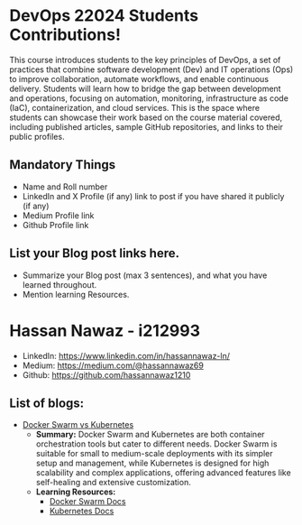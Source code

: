 # DevOps 22024 Students Contributions! 

This course introduces students to the key principles of DevOps, a set of practices that combine software development (Dev) and IT operations (Ops) to improve collaboration, automate workflows, and enable continuous delivery. Students will learn how to bridge the gap between development and operations, focusing on automation, monitoring, infrastructure as code (IaC), containerization, and cloud services. This is the space where students can showcase their work based on the course material covered, including published articles, sample GitHub repositories, and links to their public profiles.

## Mandatory Things
- Name and Roll number
- LinkedIn and X Profile (if any) link to post if you have shared it publicly (if any)
- Medium Profile link
- Github Profile link

## List your Blog post links here.
- Summarize your Blog post (max 3 sentences), and what you have learned throughout.
- Mention learning Resources. 

# Hassan Nawaz - i212993
- LinkedIn: https://www.linkedin.com/in/hassannawaz-ln/
- Medium: https://medium.com/@hassannawaz69
- Github: https://github.com/hassannawaz1210

## List of blogs:
- [Docker Swarm vs Kubernetes](https://medium.com/@hassannawaz69/docker-swarm-vs-kubernetes-afcd89a76879)
  - **Summary:** Docker Swarm and Kubernetes are both container orchestration tools but cater to different needs. Docker Swarm is suitable for small to medium-scale deployments with its simpler setup and management, while Kubernetes is designed for high scalability and complex applications, offering advanced features like self-healing and extensive customization.
  - **Learning Resources:** 
    - [Docker Swarm Docs](https://docs.docker.com/engine/swarm/)
    - [Kubernetes Docs](https://kubernetes.io/docs/)


